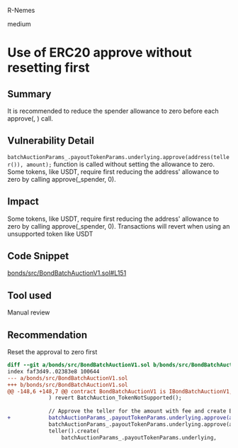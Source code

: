 R-Nemes

medium

# Use of ERC20 approve without resetting first

## Summary
It is recommended to reduce the spender allowance to zero before each approve(<SPENDER>, <AMOUNT>) call.

## Vulnerability Detail
`batchAuctionParams_.payoutTokenParams.underlying.approve(address(teller()), amount);` function is called without setting the allowance to zero. Some tokens, like USDT, require first reducing the address' allowance to zero by calling approve(_spender, 0).

## Impact
Some tokens, like USDT, require first reducing the address' allowance to zero by calling approve(_spender, 0). Transactions will revert when using an unsupported token like USDT

## Code Snippet
[bonds/src/BondBatchAuctionV1.sol#L151](https://github.com/sherlock-audit/2023-02-bond/blob/main/bonds/src/BondBatchAuctionV1.sol#L151)

## Tool used

Manual review

## Recommendation
Reset the approval to zero first

```diff
diff --git a/bonds/src/BondBatchAuctionV1.sol b/bonds/src/BondBatchAuctionV1.sol
index faf3d49..02383e8 100644
--- a/bonds/src/BondBatchAuctionV1.sol
+++ b/bonds/src/BondBatchAuctionV1.sol
@@ -148,6 +148,7 @@ contract BondBatchAuctionV1 is IBondBatchAuctionV1, ReentrancyGuard, Clone {
             ) revert BatchAuction_TokenNotSupported();
 
             // Approve the teller for the amount with fee and create Bond Tokens
+            batchAuctionParams_.payoutTokenParams.underlying.approve(address(teller()), 0);
             batchAuctionParams_.payoutTokenParams.underlying.approve(address(teller()), amount);
             teller().create(
                 batchAuctionParams_.payoutTokenParams.underlying,

```